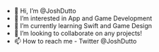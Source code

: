 - 👋 Hi, I’m @JoshDutto
- 👀 I’m interested in App and Game Development
- 🌱 I’m currently learning Swift and Game Design
- 💞️ I’m looking to collaborate on any projects!
- 📫 How to reach me - Twitter @JoshDutto

<!---
JoshDutto/JoshDutto is a ✨ special ✨ repository because its `README.md` (this file) appears on your GitHub profile.
You can click the Preview link to take a look at your changes.
--->

